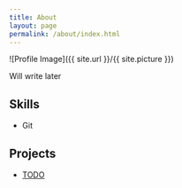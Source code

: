 ```yaml
---
title: About
layout: page
permalink: /about/index.html
---
```

![Profile Image]({{ site.url }}/{{ site.picture }})

<p> Will write later </p>
<h2>Skills</h2>

<ul class="skill-list">
<!---
#<li>HTML - Jade - Haml - Erb</li>
#	<li>Responsive (Mobile First)</li>
#	<li>CSS (Stylus, Sass, Less)</li>
#	<li>Css Frameworks (Bootstrap, Foundation)</li>
#	<li>Javascript (Design Patterns, Testes)</li>
#	<li>NodeJS</li>
#	<li>AngularJS - ReactJS</li>
#	<li>Grunt - Gulp - Yeoman</li>
	<li>Git</li>
#	<li>PHP</li>
#	<li>Python</li>
#	<li>MySQL - MongoDB</li>
3	<li>Scrum and Kanban</li>
#	<li>TDD e Continuous Integration</li>
-->
	<li>Git</li>
</ul>



<h2>Projects</h2>

<ul>
	<li><a href="https://github.com/">TODO</a></li>
<!---
<li><a href="https://github.com/">Ipsum Dolor</a></li>
<li><a href="https://github.com/">Dolor Lorem</a></li>
-->
</ul>
